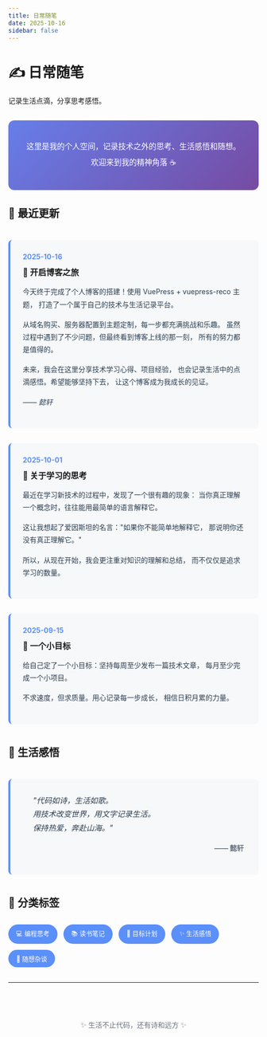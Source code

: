```yaml
---
title: 日常随笔
date: 2025-10-16
sidebar: false
---
```


# ✍️ 日常随笔

记录生活点滴，分享思考感悟。

<div class="diary-intro">
  <p>这里是我的个人空间，记录技术之外的思考、生活感悟和随想。</p>
  <p>欢迎来到我的精神角落 ☕</p>
</div>

## 📅 最近更新

<div class="diary-list">
  <div class="diary-item">
    <div class="diary-date">2025-10-16</div>
    <h3>🌟 开启博客之旅</h3>
    <div class="diary-content">
      <p>
        今天终于完成了个人博客的搭建！使用 VuePress + vuepress-reco 主题，
        打造了一个属于自己的技术与生活记录平台。
      </p>
      <p>
        从域名购买、服务器配置到主题定制，每一步都充满挑战和乐趣。
        虽然过程中遇到了不少问题，但最终看到博客上线的那一刻，
        所有的努力都是值得的。
      </p>
      <p>
        未来，我会在这里分享技术学习心得、项目经验，
        也会记录生活中的点滴感悟。希望能够坚持下去，
        让这个博客成为我成长的见证。
      </p>
      <p><em>—— 懿轩</em></p>
    </div>
  </div>
  
  <div class="diary-item">
    <div class="diary-date">2025-10-01</div>
    <h3>💭 关于学习的思考</h3>
    <div class="diary-content">
      <p>
        最近在学习新技术的过程中，发现了一个很有趣的现象：
        当你真正理解一个概念时，往往能用最简单的语言解释它。
      </p>
      <p>
        这让我想起了爱因斯坦的名言："如果你不能简单地解释它，
        那说明你还没有真正理解它。"
      </p>
      <p>
        所以，从现在开始，我会更注重对知识的理解和总结，
        而不仅仅是追求学习的数量。
      </p>
    </div>
  </div>
  
  <div class="diary-item">
    <div class="diary-date">2025-09-15</div>
    <h3>🚀 一个小目标</h3>
    <div class="diary-content">
      <p>
        给自己定了一个小目标：坚持每周至少发布一篇技术文章，
        每月至少完成一个小项目。
      </p>
      <p>
        不求速度，但求质量。用心记录每一步成长，
        相信日积月累的力量。
      </p>
    </div>
  </div>
</div>

## 💭 生活感悟

<div class="quote-box">
  <blockquote>
    "代码如诗，生活如歌。<br>
    用技术改变世界，用文字记录生活。<br>
    保持热爱，奔赴山海。"
  </blockquote>
  <p class="quote-author">—— 懿轩</p>
</div>

## 📝 分类标签

<div class="tags-container">
  <span class="tag">💻 编程思考</span>
  <span class="tag">📚 读书笔记</span>
  <span class="tag">🎯 目标计划</span>
  <span class="tag">✨ 生活感悟</span>
  <span class="tag">🌈 随想杂谈</span>
</div>

---

<div style="text-align: center; margin-top: 40px; padding: 20px;">
  <p style="color: var(--text-color-secondary, #6a737d);">
    ✨ 生活不止代码，还有诗和远方 ✨
  </p>
</div>

<style scoped>
.diary-intro {
  background: linear-gradient(135deg, #667eea 0%, #764ba2 100%);
  color: white;
  padding: 30px;
  border-radius: 12px;
  text-align: center;
  margin: 30px 0;
}

.diary-intro p {
  margin: 10px 0;
  font-size: 1.1em;
}

.diary-list {
  margin: 40px 0;
}

.diary-item {
  background: var(--bg-color-secondary, #f6f8fa);
  border-left: 4px solid #5B8FF9;
  border-radius: 8px;
  padding: 25px;
  margin-bottom: 30px;
  transition: all 0.3s ease;
}

.diary-item:hover {
  box-shadow: 0 5px 20px rgba(0, 0, 0, 0.1);
  transform: translateX(5px);
}

.diary-date {
  color: #5B8FF9;
  font-weight: bold;
  margin-bottom: 10px;
}

.diary-item h3 {
  margin: 10px 0;
  border: none;
}

.diary-content {
  color: var(--text-color, #2c3e50);
  line-height: 1.8;
}

.diary-content p {
  margin: 15px 0;
}

.quote-box {
  background: var(--bg-color-secondary, #f6f8fa);
  border-left: 4px solid #5B8FF9;
  padding: 30px;
  margin: 40px 0;
  border-radius: 8px;
}

.quote-box blockquote {
  font-style: italic;
  font-size: 1.1em;
  line-height: 1.8;
  margin: 0;
  color: var(--text-color, #2c3e50);
  border: none;
}

.quote-author {
  text-align: right;
  margin-top: 15px;
  color: var(--text-color-secondary, #6a737d);
  font-weight: bold;
}

.tags-container {
  display: flex;
  flex-wrap: wrap;
  gap: 12px;
  margin: 30px 0;
}

.tag {
  display: inline-block;
  background: #5B8FF9;
  color: white;
  padding: 8px 16px;
  border-radius: 20px;
  font-size: 0.9em;
  transition: all 0.3s ease;
  cursor: pointer;
}

.tag:hover {
  transform: translateY(-2px);
  box-shadow: 0 4px 12px rgba(91, 143, 249, 0.4);
}
</style>


